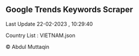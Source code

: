 

## Google Trends Keywords Scraper 
 
Last Update 22-02-2023 , 10:29:40

Country List :
VIETNAM.json



© Abdul Muttaqin 
